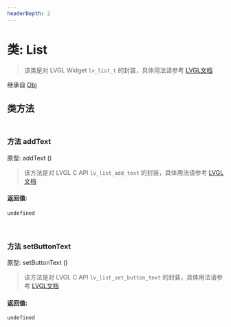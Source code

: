 ```yaml
---
headerDepth: 2
---
```


# 类: List

> 该类是对 LVGL Widget `lv_list_t` 的封装，具体用法请参考  [LVGL文档](https://docs.lvgl.io/9.0/widgets/list.html)

继承自 [Obj](Obj)


## 类方法

<p style="height: 10px;margin:0px"></p>

### <span class='member-header function'></span> 方法  addText


原型:  addText
 ()

> 该方法是对 LVGL C API `lv_list_add_text` 的封装，具体用法请参考 [LVGL文档](https://docs.lvgl.io/9.0/API/index.html)

#### 返回值:

`undefined`

<p style="height: 10px;margin:0px"></p>

<p style="height: 10px;margin:0px"></p>

### <span class='member-header function'></span> 方法  setButtonText


原型:  setButtonText
 ()

> 该方法是对 LVGL C API `lv_list_set_button_text` 的封装，具体用法请参考 [LVGL文档](https://docs.lvgl.io/9.0/API/index.html)

#### 返回值:

`undefined`

<p style="height: 10px;margin:0px"></p>

